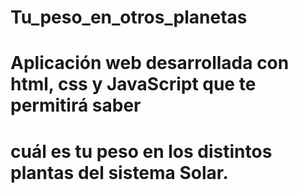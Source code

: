 # Tu_peso_en_otros_planetas
# Aplicación web desarrollada con html, css y JavaScript que te permitirá saber 
# cuál es tu peso en los distintos plantas del sistema Solar.